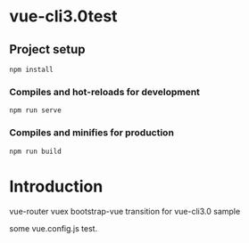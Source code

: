 # vue-cli3.0test

## Project setup
```
npm install
```

### Compiles and hot-reloads for development
```
npm run serve
```

### Compiles and minifies for production
```
npm run build
```

# Introduction
vue-router vuex bootstrap-vue transition for vue-cli3.0 sample 

some vue.config.js test.
